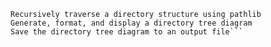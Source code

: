 ```Create a CLI application with Python’s argparse
Recursively traverse a directory structure using pathlib
Generate, format, and display a directory tree diagram
Save the directory tree diagram to an output file```


